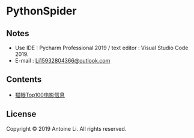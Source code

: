 # PythonSpider

## Notes

* Use IDE : Pycharm Professional 2019 / text editor : Visual Studio Code 2019.
* E-mail : Li15932804366@outlook.com

## Contents

* [猫眼Top100电影信息](https://github.com/liyuanhao6/PythonSpider/blob/master/%E7%8C%AB%E7%9C%BCTop100%E7%94%B5%E5%BD%B1%E4%BF%A1%E6%81%AF.py)

## License

Copyright © 2019 Antoine Li. All rights reserved.
